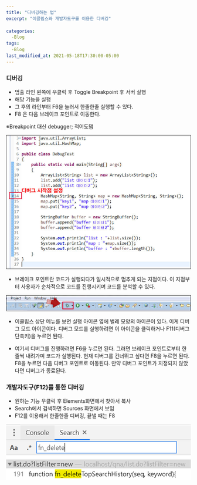 ```yaml
---
title: "디버깅하는 법"
excerpt: "이클립스와 개발자도구를 이용한 디버깅"

categories:
  -Blog
tags:
  -Blog
last_modified_at: 2021-05-18T17:30:00-05:00
---
```


### **디버깅**

- 멈출 라인 왼쪽에 우클릭 후 Toggle Breakpoint 후 서버 실행
- 해당 기능을 실행
- 그 후의 라인부터 F6을 눌러서 한줄한줄 실행할 수 있다.
- F8 은 다음 브레이크 포인트로 이동한다.

※Breakpoint 대신 debugger; 적어도됌

![debug](https://github.com/shinecoding/shinecoding.github.io/blob/d10818e8718f1325387ad543961b40deccd5436e/assets/images/debug/Untitled.png)

- 브레이크 포인트란 코드가 실행되다가 일시적으로 멈추게 되는 지점이다. 이 지점부터 사용자가 순차적으로 코드를 진행시키며 코드를 분석할 수 있다.

![debug](https://github.com/shinecoding/shinecoding.github.io/blob/d10818e8718f1325387ad543961b40deccd5436e/assets/images/debug/Untitled1.png)

- 이클립스 상단 메뉴를 보면 실행 아이콘 옆에 벌레 모양의 아이콘이 있다. 이게 디버그 모드 아이콘이다. 디버그 모드를 실행하려면 이 아이콘을 클릭하거나 F11(디버그 단축키)을 누르면 된다.

- 여기서 디버그를 진행하려면 F6을 누르면 된다. 그러면 브레이크 포인트로부터 한 줄씩 내려가며 코드가 실행된다. 현재 디버그를 건너뛰고 싶다면 F8을 누르면 된다. F8을 누르면 다음 디버그 포인트로 이동된다. 만약 디버그 포인트가 지정되지 않았다면 디버그가 종료된다.

### 개발자도구(F12)를 통한 디버깅

- 원하는 기능 우클릭 후 Elements화면에서 찾아서 복사
- Search에서 검색하면 Sources 화면에서 보임
- F12를 이용해서 한줄한줄 디버깅, 끝낼 때는 F8

![debug](https://github.com/shinecoding/shinecoding.github.io/blob/d10818e8718f1325387ad543961b40deccd5436e/assets/images/debug/Untitled2.png)
